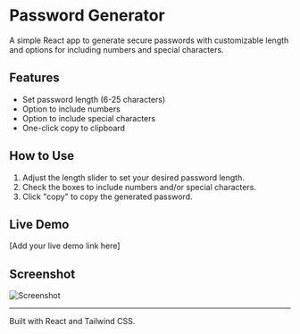 # Password Generator

A simple React app to generate secure passwords with customizable length and options for including numbers and special characters.

## Features
- Set password length (6-25 characters)
- Option to include numbers
- Option to include special characters
- One-click copy to clipboard

## How to Use
1. Adjust the length slider to set your desired password length.
2. Check the boxes to include numbers and/or special characters.
3. Click "copy" to copy the generated password.

## Live Demo
[Add your live demo link here]

## Screenshot
![Screenshot](path/to/screenshot.png) <!-- Replace with your screenshot path -->

---

Built with React and Tailwind CSS.